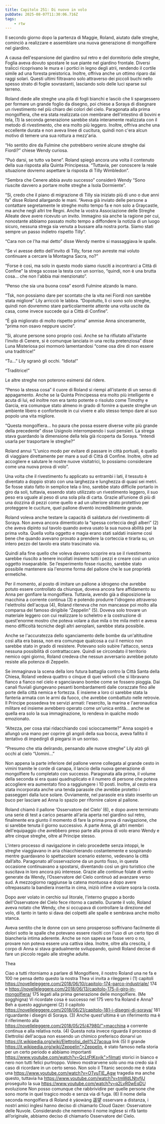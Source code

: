 ```yaml
---
title: Capitolo 251: Di nuovo in volo
pubDate: 2025-08-07T11:30:06.716Z
tags:
    - rtw
---
```



Il secondo giorno dopo la partenza di Maggie, Roland, aiutato dalle streghe, cominciò a realizzare e assemblare una nuova generazione di mongolfiere nel giardino.


A causa dell'espansione del giardino sul retro e del dormitorio delle streghe, Foglia aveva dovuto spostare le sue piante nel giardino frontale. Diversi tralicci ricoprivano le mura e i portici in legno degli atrii, rendendo il cortile simile ad una foresta preistorica. Inoltre, offriva anche un ottimo riparo dai raggi solari. Questi ultimi filtravano solo attraverso dei piccoli buchi nello spesso strato di foglie sovrastanti, lasciando solo delle luci sparse sul terreno.


Roland diede alle streghe una pila di fogli bianchi e lasciò che li spargessero per formare un grande foglio da disegno, poi chiese a Soraya di disegnare un rivestimento nel più chiaro dei colori del cielo. Paragonata alla prima mongolfiera, che era stata realizzata con membrane dell'intestino di bovini e tela, (1) la seconda generazione sarebbe stata interamente realizzata con il metodo di rivestimento, che era molto più leggero. Inoltre, offriva anche una eccellente durata e non aveva linee di cucitura, quindi non c'era alcun motivo di temere una sua rottura a mezz'aria.


“Ho sentito dire da Fulmine che potrebbero venire alcune streghe dai Fiordi?” chiese Wendy curiosa.


“Può darsi, se tutto va bene”. Roland spiegò ancora una volta il contenuto della sua risposta alla Quinta Principessa. “Tuttavia, per conoscere la reale situazione dovremo aspettare la risposta di Tilly Wimbledon”.


“Sembra che Cenere abbia avuto successo” considerò Wendy “Sono riuscite davvero a portare molte streghe a Isola Dormiente”.


“Sì, credo che il piano di migrazione di Tilly sia iniziato più di uno o due anni fa” disse Roland allargando le mani. “Aveva già inviato delle persone a contattare segretamente le streghe molto tempo fa e non solo a Graycastle, ma anche negli altri tre Regni. Anche la vostra Associazione delle Streghe Alleate deve avere ricevuto un invito. Immagino sia anche la ragione per cui, nonostante abbiamo passato molto tempo a diffondere la notizia di un luogo sicuro, nessuna strega sia venuta a bussare alla nostra porta. Siamo stati sempre un passo indietro rispetto Tilly”.


“Cara non ce l'ha mai detto” disse Wendy mentre si massaggiava le spalle.


“Se vi avesse detto dell'invito di Tilly, forse non avreste mai voluto continuare a cercare la Montagna Sacra, no?”


“Forse è così, ma solo in questo modo siamo riusciti a incontrarci a Città di Confine” la strega scosse la testa con un sorriso, “quindi, non è una brutta cosa… che non l'abbia mai menzionato”.


“Penso che sia una buona cosa” esordì Fulmine alzando la mano.


“Tsk, non possiamo dare per scontato che la vita nei Fiordi non sarebbe stata migliore” Lily arricciò le labbra. “Dopotutto, lì ci sono solo streghe, quindi non dovremmo stare particolarmente attente una volta uscite da casa, come invece succede qui a Città di Confine”.


“È già migliorato di molto rispetto prima” ammise Anna sinceramente, “prima non osavo neppure uscire”.


“Sì, alcune persone sono proprio così. Anche se ha rifiutato all’istante l’invito di Cenere, si è comunque lanciata in una recita pretenziosa” disse Luna Misteriosa poi mormorò lamentandosi “come osa dire di non essere una traditrice!”


“Tu…” Lily sgranò gli occhi. “Idiota!”


“Traditrice!”


Le altre streghe non poterono esimersi dal ridere.


“Penso la stessa cosa” il cuore di Roland si riempì all'istante di un senso di appagamento. Anche se la Quinta Principessa era molto più intelligente e acuta di lui, ed inoltre non era tanto potente o risoluto come Timothy e Garcia, era comunque stato almeno in grado di fornire a queste streghe un ambiente libero e confortevole in cui vivere e allo stesso tempo dare al suo popolo una vita migliore.


“Questa mongolfiera… ho paura che possa essere diverse volte più grande della precedente” disse Usignolo interrompendo i suoi pensieri. La strega stava guardando la dimensione della tela già ricoperta da Soraya. “Intendi usarla per trasportare le streghe?”


Roland annuì “L'unico modo per evitare di passare in città portuali, è quello di viaggiare direttamente per mare a sud di Città di Confine. Inoltre, oltre ad accogliere e salutare le nostre nuove visitatrici, lo possiamo considerare come una nuova prova di volo”.


Una volta che il rivestimento fu applicato su entrambi i lati, il tessuto è diventato a doppio strato con una larghezza e lunghezza di quasi sei metri. Se fosse stato fatto in semplice tela o lino, sarebbe stato difficile portarlo in giro da soli, tuttavia, essendo stato utilizzato un rivestimento leggero, il suo peso era uguale al peso di una sola pila di carta. Grazie all’unione di più di una dozzina di pezzi come quello e ad un ulteriore strato protettivo per proteggere le cuciture, quel pallone diventò incredibilmente grande.


Roland voleva anche testare la capacità di saldatura del rivestimento di Soraya. Non aveva ancora dimenticato la “spessa corteccia degli alberi” (2) che aveva dipinto sul tavolo quando aveva usato la sua nuova abilità per la prima volta. Quella volta oggetto e magia erano stati saldati insieme così bene che quando avevano provato a prendere la corteccia e tirarla su, un intero pezzo del tavolo era stato trascinato via.


Quindi alla fine quello che voleva davvero scoprire era se il rivestimento sarebbe riuscito a tenere incollati insieme tutti i pezzi e creare così un unico oggetto inseparabile. Se l’esperimento fosse riuscito, sarebbe stato possibile mantenere sia l'enorme forma del pallone che le sue proprietà ermetiche.


Per il momento, al posto di imitare un pallone a idrogeno che avrebbe potuto essere controllato da chiunque, doveva ancora fare affidamento su Anna per gonfiare la mongolfiera. Tuttavia, avendo già a disposizione la macchina a corrente continua (3) e potendo produrre l'idrogeno attraverso l'elettrolisi dell'acqua (4), Roland riteneva che non mancasse poi molto alla comparsa del famoso dirigibile “Zeppelin" (5). Doveva solo trovare un materiale leggero con cui realizzare lo scheletro e la costruzione di quest'enorme mostro che poteva volare a due mila o tre mila metri e aveva meno difficoltà tecniche degli altri aeroplani, sarebbe stata possibile.


Anche se l'accuratezza dello sganciamento delle bombe da un'altitudine così alta era bassa, non era comunque qualcosa a cui il nemico non sarebbe stato in grado di resistere. Potevano solo subire l'attacco, senza nessuna possibilità di contrattaccare. Quindi se circondato il territorio nemico ogni giorno, Roland credeva che nessun avversario avrebbe potuto resiste alla potenza di Zeppelin.


Se immaginava la scena della loro futura battaglia contro la Città Santa della Chiesa, Roland vedeva quattro o cinque di quei velivoli che si libravano fianco a fianco nel cielo e sganciavano bombe come se fossero pioggia. Dai canali fluviali giungevano pesanti bombardamenti dalle corazzate fino alle porte della città nemica e fortezza. E insieme a loro ci sarebbe stata la fanteria armata con le armi da fuoco, che avrebbe combattuto nelle retrovie. Il Principe possedeva tre servizi armati: l'esercito, la marina e l'aeronautica militare ed insieme avrebbero operato come un'unica entità... anche se quella era solo la sua immaginazione, lo rendeva in qualche modo emozionato.


“Altezza, per cosa stai ridacchiando così scioccamente?” Anna sospirò e allungò una mano per coprire gli angoli della sua bocca, aveva fallito il tentativo di impedirgli di piegarsi in un sorriso.


“Presumo che stia delirando, pensando alle nuove streghe” Lily alzò gli occhi al cielo “Uomini…”


Non appena la parte inferiore del pallone venne collegata al grande cesto in vimini tramite le corde di canapa, il lancio della nuova generazione di mongolfiere fu completato con successo. Paragonata alla prima, il volume della seconda si era quasi quadruplicato e il numero di persone che poteva accogliere era aumentato fino a raggiungere i 10 posti. Inoltre, al cesto era stata incorporata anche una tenda parasole che avrebbe protetto i passeggeri dalla luce solare. Ovviamente, nel parasole era stato inserito un buco per lasciare ad Anna lo spazio per rifornire calore al pallone.


Roland chiamò il pallone ‘Osservatore del Cielo’ (6), e dopo avere terminato una serie di test a carico pesante all'aria aperta nel giardino sul retro, finalmente era giunto il momento di fare la prima prova di navigazione, che si sarebbe tenuta il giorno successivo. A parte Anna, gli altri membri dell'equipaggio che avrebbero preso parte alla prova di volo erano Wendy e altre cinque streghe, oltre al Principe stesso.


L'intero processo di navigazione in cielo procedette senza intoppi, le streghe viaggiavano in aria chiacchierando costantemente e sospirando mentre guardavano lo spettacolare scenario esterno, vedevano la città dall’alto. Paragonato all'osservazione da un punto fisso, in questa occasione continuavano a spostarsi, diventando così un giro turistico che suscitava in loro ancora più interesse. Grazie alle continue folate di vento generate da Wendy, l’Osservatore del Cielo continuò ad avanzare verso sud. A mezzogiorno raggiunse la catena montuosa e dopo avere oltrepassato la bandiera inserita in cima, iniziò infine a volare sopra la costa.


Dopo aver volato in cerchio sul litorale, l'interno gruppo a bordo dell'Osservatore del Cielo fece ritorno a castello. Durante il volo, Roland aveva notato che Wendy, che si occupava di controllare la direzione del volo, di tanto in tanto si dava dei colpetti alle spalle e sembrava anche molto stanca.


Aveva sentito che le donne con un seno prosperoso soffrivano facilmente di dolori sotto le spalle che potevano essere risolti con l'uso di un certo tipo di biancheria intima aderente. Anche se non sapeva se fosse vero o no, provare non poteva essere una cattiva idea. Inoltre, oltre alla crescita, il corpo di Anna si stava gradualmente sviluppando, quindi Roland decise di fare un piccolo regalo alle streghe adulte.


Thea




 Ciao a tutti ritorniamo a parlare di Mongolfiere, il nostro Roland una ne fa e 100 ne pensa detto questo la nostra Thea vi invita a rileggere i (1) capitoli https://novelleleggere.com/2018/06/10/capitolo-174-parco-industriale/ 174 e https://novelleleggere.com/2018/06/13/capitolo-175-il-giro-in-mongolfiera/ 175 legati alla prima generazione delle mongolfiere. (Me sogghigna) Vi ricordate cosa è successo nel 175 vero fra Roland e Anna? Beh a questo aggiungerei (2) il capitolo https://novelleleggere.com/2018/06/21/capitolo-181-i-disegni-di-soraya/ 181 riguardante i disegni di Soraya. (3) Anche quest'ultima è un riferimento ma è il riferimento alla https://novelleleggere.com/2018/05/25/47980/">macchina a corrente continua e alla relativa nota. (4) Questa nota invece riguarda il processo di Elettrolisi dell'acqua non essendo un chimico preferisco donarvi un https://it.wikipedia.org/wiki/Elettrolisi_dell%27acqua link (5) Il grande https://it.wikipedia.org/wiki/Zeppelin">Zeppelin, è stato famoso nella storia per un certo periodo e abbiamo importanti https://www.youtube.com/watch?v=QcLtFtKsvjk">filmati storici in bianco e nero non tutti felici purtroppo. Volevo mostrarvene solo uno ma credo sia il caso di ricordare in un certo senso. Non solo il Titanic secondo me è stata una https://www.youtube.com/watch?v=OTyuTlE_Agw tragedia ma anche questo, tuttavia ha https://www.youtube.com/watch?v=tmWdLNtvfjU proseguito la sua https://www.youtube.com/watch?v=q2LvR0wEqDU evoluzione Non posso comunque che rabbrividire per quelle persone che sono morte in quel tragico modo e senza via di fuga. (6) Il nome della seconda mongolfiera di Roland è yáowàng 遥望  osservare a distanza, i nostri amici inglesi hanno deciso di chiamarlo Cloud Gazer: Osservatore delle Nuvole. Considerando che nemmeno il nome inglese si rifà tanto all’originale, abbiamo deciso di chiamarlo Osservatore del Cielo. 





